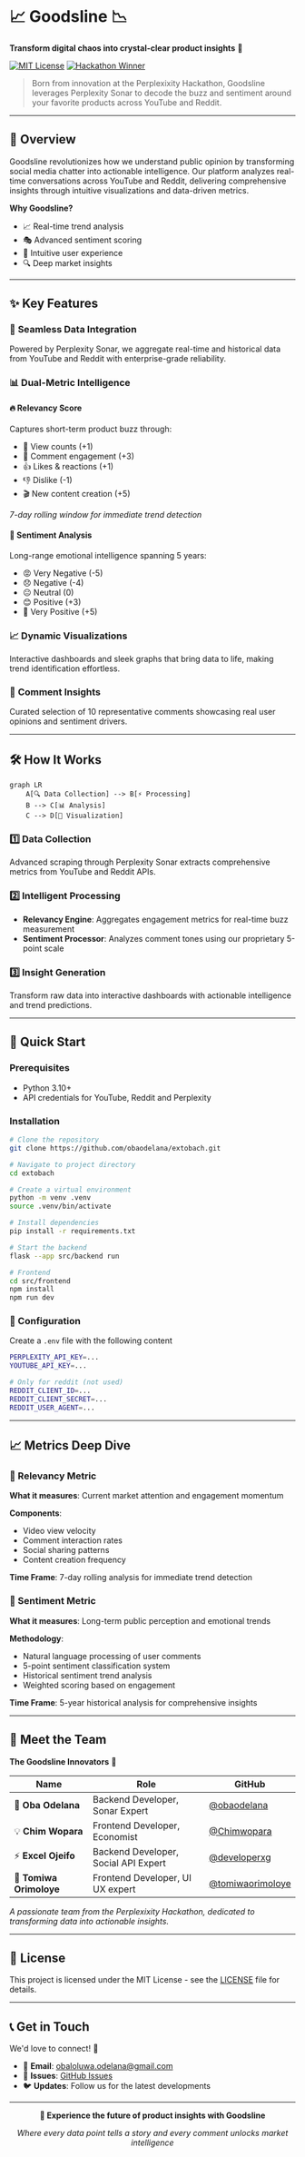 # 📈 Goodsline 📉

**Transform digital chaos into crystal-clear product insights** 🚀

[![MIT License](https://img.shields.io/badge/License-MIT-green.svg)](LICENSE)
[![Hackathon Winner](https://img.shields.io/badge/Perplexixity-Hackathon-blue.svg)](#)

> Born from innovation at the Perplexixity Hackathon, Goodsline leverages Perplexity Sonar to decode the buzz and sentiment around your favorite products across YouTube and Reddit.

---

## 🎯 Overview

Goodsline revolutionizes how we understand public opinion by transforming social media chatter into actionable intelligence. Our platform analyzes real-time conversations across YouTube and Reddit, delivering comprehensive insights through intuitive visualizations and data-driven metrics.

**Why Goodsline?**
- 📈 Real-time trend analysis
- 🎭 Advanced sentiment scoring
- 📱 Intuitive user experience
- 🔍 Deep market insights

---

## ✨ Key Features

### 🔗 **Seamless Data Integration**
Powered by Perplexity Sonar, we aggregate real-time and historical data from YouTube and Reddit with enterprise-grade reliability.

### 📊 **Dual-Metric Intelligence**

#### 🔥 **Relevancy Score**
Captures short-term product buzz through:
- 👀 View counts (+1)
- 💬 Comment engagement (+3)
- 👍 Likes & reactions (+1)
- 👎 Dislike (-1)
- 🎬 New content creation (+5)

*7-day rolling window for immediate trend detection*

#### 💭 **Sentiment Analysis**
Long-range emotional intelligence spanning 5 years:
- 😡 Very Negative (-5)
- 😞 Negative (-4)
- 😐 Neutral (0)
- 😊 Positive (+3)
- 🤩 Very Positive (+5)

### 📈 **Dynamic Visualizations**
Interactive dashboards and sleek graphs that bring data to life, making trend identification effortless.

### 💬 **Comment Insights**
Curated selection of 10 representative comments showcasing real user opinions and sentiment drivers.

---

## 🛠️ How It Works

```mermaid
graph LR
    A[🔍 Data Collection] --> B[⚡ Processing]
    B --> C[📊 Analysis]
    C --> D[📱 Visualization]
```

### 1️⃣ **Data Collection**
Advanced scraping through Perplexity Sonar extracts comprehensive metrics from YouTube and Reddit APIs.

### 2️⃣ **Intelligent Processing**
- **Relevancy Engine**: Aggregates engagement metrics for real-time buzz measurement
- **Sentiment Processor**: Analyzes comment tones using our proprietary 5-point scale

### 3️⃣ **Insight Generation**
Transform raw data into interactive dashboards with actionable intelligence and trend predictions.

---

## 🚀 Quick Start

### Prerequisites
- Python 3.10+
- API credentials for YouTube, Reddit and Perplexity

### Installation

```bash
# Clone the repository
git clone https://github.com/obaodelana/extobach.git

# Navigate to project directory
cd extobach

# Create a virtual environment
python -m venv .venv
source .venv/bin/activate

# Install dependencies
pip install -r requirements.txt

# Start the backend 
flask --app src/backend run

# Frontend
cd src/frontend
npm install
npm run dev
```

### 🔧 Configuration
Create a `.env` file with the following content
```bash
PERPLEXITY_API_KEY=...
YOUTUBE_API_KEY=...

# Only for reddit (not used)
REDDIT_CLIENT_ID=...
REDDIT_CLIENT_SECRET=...
REDDIT_USER_AGENT=...
```

---

## 📈 Metrics Deep Dive

### 🎯 Relevancy Metric
**What it measures**: Current market attention and engagement momentum

**Components**:
- Video view velocity
- Comment interaction rates
- Social sharing patterns
- Content creation frequency

**Time Frame**: 7-day rolling analysis for immediate trend detection

### 💫 Sentiment Metric
**What it measures**: Long-term public perception and emotional trends

**Methodology**:
- Natural language processing of user comments
- 5-point sentiment classification system
- Historical sentiment trend analysis
- Weighted scoring based on engagement

**Time Frame**: 5-year historical analysis for comprehensive insights

---

## 👥 Meet the Team

**The Goodsline Innovators** 🌟

| Name | Role | GitHub |
|------|------|--------|
| 🚀 **Oba Odelana** | Backend Developer, Sonar Expert | [@obaodelana](https://github.com/obaodelana) |
| 💡 **Chim Wopara** | Frontend Developer, Economist |[@Chimwopara](https://github.com/chimwopara) | 
| ⚡ **Excel Ojeifo** | Backend Developer, Social API Expert |[@developerxg](https://github.com/developerxg) |
| 🎨 **Tomiwa Orimoloye** | Frontend Developer, UI UX expert |[@tomiwaorimoloye](https://github.com/tomiwaorimoloye) |

*A passionate team from the Perplexixity Hackathon, dedicated to transforming data into actionable insights.*

---

## 📄 License

This project is licensed under the MIT License - see the [LICENSE](LICENSE) file for details.

---

## 📞 Get in Touch

We'd love to connect! 💌

- 📧 **Email**: [obaloluwa.odelana@gmail.com](mailto:obaloluwa.odelana@gmail.com)
- 💬 **Issues**: [GitHub Issues](https://github.com/obaodelana/extobach/issues)
- 🐦 **Updates**: Follow us for the latest developments

---

<div align="center">

**🌟 Experience the future of product insights with Goodsline**

*Where every data point tells a story and every comment unlocks market intelligence*

</div>
